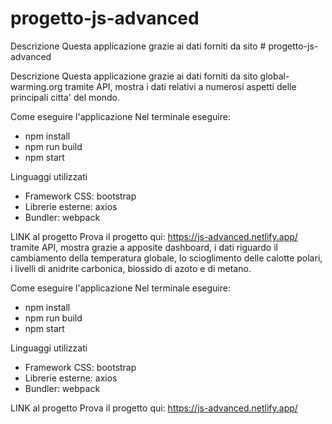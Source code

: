# progetto-js-advanced

Descrizione
Questa applicazione grazie ai dati forniti da sito # progetto-js-advanced

Descrizione
Questa applicazione grazie ai dati forniti da sito global-warming.org tramite API, mostra i dati relativi a numerosi aspetti delle principali citta' del mondo.

Come eseguire l'applicazione
Nel terminale eseguire:

- npm install
- npm run build
- npm start


Linguaggi utilizzati

- Framework CSS: bootstrap
- Librerie esterne: axios
- Bundler: webpack

LINK al progetto
Prova il progetto qui: https://js-advanced.netlify.app/  tramite API, mostra grazie a apposite dashboard, i dati riguardo il cambiamento della temperatura globale, lo scioglimento delle calotte polari, i livelli di anidrite carbonica, biossido di azoto e di metano.

Come eseguire l'applicazione
Nel terminale eseguire:

- npm install
- npm run build
- npm start


Linguaggi utilizzati

- Framework CSS: bootstrap
- Librerie esterne: axios
- Bundler: webpack

LINK al progetto
Prova il progetto qui: https://js-advanced.netlify.app/ 

